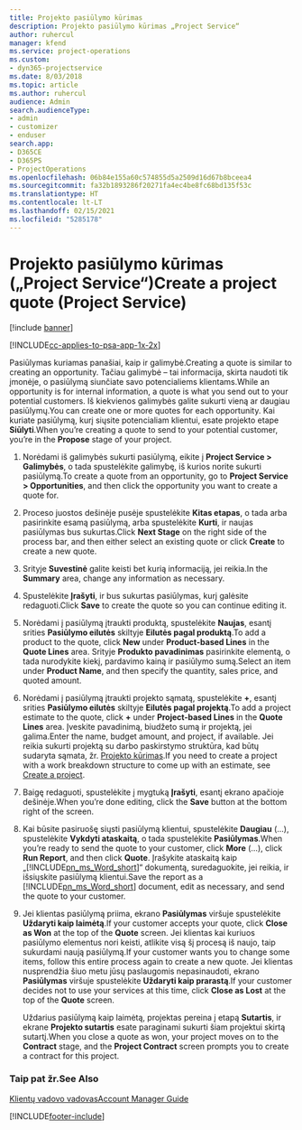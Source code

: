```yaml
---
title: Projekto pasiūlymo kūrimas
description: Projekto pasiūlymo kūrimas „Project Service“
author: ruhercul
manager: kfend
ms.service: project-operations
ms.custom:
- dyn365-projectservice
ms.date: 8/03/2018
ms.topic: article
ms.author: ruhercul
audience: Admin
search.audienceType:
- admin
- customizer
- enduser
search.app:
- D365CE
- D365PS
- ProjectOperations
ms.openlocfilehash: 06b84e155a60c574855d5a2509d16d67b8bceea4
ms.sourcegitcommit: fa32b1893286f20271fa4ec4be8fc68bd135f53c
ms.translationtype: HT
ms.contentlocale: lt-LT
ms.lasthandoff: 02/15/2021
ms.locfileid: "5285178"
---
```

# <a name="create-a-project-quote-project-service"></a><span data-ttu-id="76936-103">Projekto pasiūlymo kūrimas („Project Service“)</span><span class="sxs-lookup"><span data-stu-id="76936-103">Create a project quote (Project Service)</span></span>

[!include [banner](../includes/psa-now-project-operations.md)]

[!INCLUDE[cc-applies-to-psa-app-1x-2x](../includes/cc-applies-to-psa-app-1x-2x.md)]

<span data-ttu-id="76936-104">Pasiūlymas kuriamas panašiai, kaip ir galimybė.</span><span class="sxs-lookup"><span data-stu-id="76936-104">Creating a quote is similar to creating an opportunity.</span></span> <span data-ttu-id="76936-105">Tačiau galimybė – tai informacija, skirta naudoti tik įmonėje, o pasiūlymą siunčiate savo potencialiems klientams.</span><span class="sxs-lookup"><span data-stu-id="76936-105">While an opportunity is for internal information, a quote is what you send out to your potential customers.</span></span> <span data-ttu-id="76936-106">Iš kiekvienos galimybės galite sukurti vieną ar daugiau pasiūlymų.</span><span class="sxs-lookup"><span data-stu-id="76936-106">You can create one or more quotes for each opportunity.</span></span> <span data-ttu-id="76936-107">Kai kuriate pasiūlymą, kurį siųsite potencialiam klientui, esate projekto etape **Siūlyti**.</span><span class="sxs-lookup"><span data-stu-id="76936-107">When you’re creating a quote to send to your potential customer, you’re in the **Propose** stage of your project.</span></span>  
  
1. <span data-ttu-id="76936-108">Norėdami iš galimybės sukurti pasiūlymą, eikite į **Project Service > Galimybės**, o tada spustelėkite galimybę, iš kurios norite sukurti pasiūlymą.</span><span class="sxs-lookup"><span data-stu-id="76936-108">To create a quote from an opportunity, go to **Project Service > Opportunities**, and then click the opportunity you want to create a quote for.</span></span>  
  
2. <span data-ttu-id="76936-109">Proceso juostos dešinėje pusėje spustelėkite **Kitas etapas**, o tada arba pasirinkite esamą pasiūlymą, arba spustelėkite **Kurti**, ir naujas pasiūlymas bus sukurtas.</span><span class="sxs-lookup"><span data-stu-id="76936-109">Click **Next Stage** on the right side of the process bar, and then either select an existing quote or click **Create** to create a new quote.</span></span>  
  
3. <span data-ttu-id="76936-110">Srityje **Suvestinė** galite keisti bet kurią informaciją, jei reikia.</span><span class="sxs-lookup"><span data-stu-id="76936-110">In the **Summary** area, change any information as necessary.</span></span>  
  
4. <span data-ttu-id="76936-111">Spustelėkite **Įrašyti**, ir bus sukurtas pasiūlymas, kurį galėsite redaguoti.</span><span class="sxs-lookup"><span data-stu-id="76936-111">Click **Save** to create the quote so you can continue editing it.</span></span>  
  
5. <span data-ttu-id="76936-112">Norėdami į pasiūlymą įtraukti produktą, spustelėkite **Naujas**, esantį srities **Pasiūlymo eilutės** skiltyje **Eilutės pagal produktą**.</span><span class="sxs-lookup"><span data-stu-id="76936-112">To add a product to the quote, click **New** under **Product-based Lines** in the **Quote Lines** area.</span></span> <span data-ttu-id="76936-113">Srityje **Produkto pavadinimas** pasirinkite elementą, o tada nurodykite kiekį, pardavimo kainą ir pasiūlymo sumą.</span><span class="sxs-lookup"><span data-stu-id="76936-113">Select an item under **Product Name**, and then specify the quantity, sales price, and quoted amount.</span></span>  
  
6. <span data-ttu-id="76936-114">Norėdami į pasiūlymą įtraukti projekto sąmatą, spustelėkite **+**, esantį srities **Pasiūlymo eilutės** skiltyje **Eilutės pagal projektą**.</span><span class="sxs-lookup"><span data-stu-id="76936-114">To add a project estimate to the quote, click **+** under **Project-based Lines** in the **Quote Lines** area.</span></span> <span data-ttu-id="76936-115">Įveskite pavadinimą, biudžeto sumą ir projektą, jei galima.</span><span class="sxs-lookup"><span data-stu-id="76936-115">Enter the name, budget amount, and project, if available.</span></span> <span data-ttu-id="76936-116">Jei reikia sukurti projektą su darbo paskirstymo struktūra, kad būtų sudaryta sąmata, žr. [Projekto kūrimas](../psa/create-project.md).</span><span class="sxs-lookup"><span data-stu-id="76936-116">If you need to create a project with a work breakdown structure to come up with an estimate, see [Create a project](../psa/create-project.md).</span></span>  
  
7. <span data-ttu-id="76936-117">Baigę redaguoti, spustelėkite į mygtuką **Įrašyti**, esantį ekrano apačioje dešinėje.</span><span class="sxs-lookup"><span data-stu-id="76936-117">When you’re done editing, click the **Save** button at the bottom right of the screen.</span></span>  
  
8. <span data-ttu-id="76936-118">Kai būsite pasiruošę siųsti pasiūlymą klientui, spustelėkite **Daugiau** (...), spustelėkite **Vykdyti ataskaitą**, o tada spustelėkite **Pasiūlymas**.</span><span class="sxs-lookup"><span data-stu-id="76936-118">When you’re ready to send the quote to your customer, click **More** (…), click **Run Report**, and then click **Quote**.</span></span> <span data-ttu-id="76936-119">Įrašykite ataskaitą kaip „[!INCLUDE[pn_ms_Word_short](../includes/pn-ms-word-short.md)]“ dokumentą, suredaguokite, jei reikia, ir išsiųskite pasiūlymą klientui.</span><span class="sxs-lookup"><span data-stu-id="76936-119">Save the report as a [!INCLUDE[pn_ms_Word_short](../includes/pn-ms-word-short.md)] document, edit as necessary, and send the quote to your customer.</span></span>  
  
9. <span data-ttu-id="76936-120">Jei klientas pasiūlymą priima, ekrano **Pasiūlymas** viršuje spustelėkite **Uždaryti kaip laimėtą**.</span><span class="sxs-lookup"><span data-stu-id="76936-120">If your customer accepts your quote, click **Close as Won** at the top of the **Quote** screen.</span></span> <span data-ttu-id="76936-121">Jei klientas kai kuriuos pasiūlymo elementus nori keisti, atlikite visą šį procesą iš naujo, taip sukurdami naują pasiūlymą.</span><span class="sxs-lookup"><span data-stu-id="76936-121">If your customer wants you to change some items, follow this entire process again to create a new quote.</span></span> <span data-ttu-id="76936-122">Jei klientas nusprendžia šiuo metu jūsų paslaugomis nepasinaudoti, ekrano **Pasiūlymas** viršuje spustelėkite **Uždaryti kaip prarastą**.</span><span class="sxs-lookup"><span data-stu-id="76936-122">If your customer decides not to use your services at this time, click **Close as Lost** at the top of the **Quote** screen.</span></span>  
  
   <span data-ttu-id="76936-123">Uždarius pasiūlymą kaip laimėtą, projektas pereina į etapą **Sutartis**, ir ekrane **Projekto sutartis** esate paraginami sukurti šiam projektui skirtą sutartį.</span><span class="sxs-lookup"><span data-stu-id="76936-123">When you close a quote as won, your project moves on to the **Contract** stage, and the **Project Contract** screen prompts you to create a contract for this project.</span></span>  
  
### <a name="see-also"></a><span data-ttu-id="76936-124">Taip pat žr.</span><span class="sxs-lookup"><span data-stu-id="76936-124">See Also</span></span>  
 [<span data-ttu-id="76936-125">Klientų vadovo vadovas</span><span class="sxs-lookup"><span data-stu-id="76936-125">Account Manager Guide</span></span>](../psa/account-manager-guide.md)


[!INCLUDE[footer-include](../includes/footer-banner.md)]